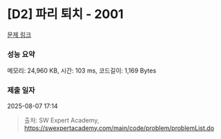 # [D2] 파리 퇴치 - 2001 

[문제 링크](https://swexpertacademy.com/main/code/problem/problemDetail.do?contestProbId=AV5PzOCKAigDFAUq) 

### 성능 요약

메모리: 24,960 KB, 시간: 103 ms, 코드길이: 1,169 Bytes

### 제출 일자

2025-08-07 17:14



> 출처: SW Expert Academy, https://swexpertacademy.com/main/code/problem/problemList.do